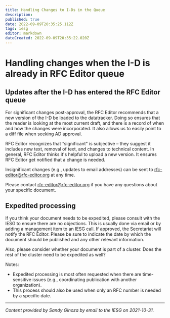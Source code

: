 ```yaml
---
title: Handling Changes to I-Ds in the Queue
description: 
published: true
date: 2022-09-09T20:35:25.112Z
tags: iesg
editor: markdown
dateCreated: 2022-09-09T20:35:22.020Z
---
```


# Handling changes when the I-D is already in RFC Editor queue

## Updates after the I-D has entered the RFC Editor queue

For significant changes post-approval, the RFC Editor recommends that a new version of the I-D be loaded to the datatracker. Doing so ensures that the reader is looking at the most current draft, and there is a record of when and how the changes were incorporated. It also allows us to easily point to a diff file when seeking AD approval.

RFC Editor recognizes that “significant" is subjective – they suggest it includes new text, removal of text, and changes to technical content. In general, RFC Editor thinks it's helpful to upload a new version.  It ensures RFC Editor get notified that a change is needed.

Insignificant changes (e.g., updates to email addresses) can be sent to <rfc-editor@rfc-editor.org> at any time.  

Please contact <rfc-editor@rfc-editor.org> if you have any questions about your specific document.

## Expedited processing

If you think your document needs to be expedited, please consult with the IESG to ensure there are no objections.  This is usually done via email or by adding a management item to an IESG call.  If approved, the Secretariat will notify the RFC Editor.  Please be sure to indicate the date by which the document should be published and any other relevant information.  

Also, please consider whether your document is part of a cluster.  Does the rest of the cluster need to be expedited as well?

Notes:
- Expedited processing is most often requested when there are time-sensitive issues (e.g., coordinating publication with another organization).  
- This process should also be used when only an RFC number is needed by a specific date.

----

*Content provided by Sandy Ginoza by email to the IESG on 2021-10-31.*